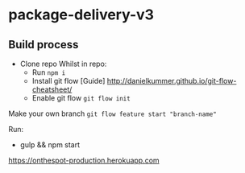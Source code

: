 # package-delivery-v3

## Build process
- Clone repo
Whilst in repo:
    - Run ```npm i```
    - Install git flow [Guide] http://danielkummer.github.io/git-flow-cheatsheet/
    - Enable git flow ```git flow init``` 

Make your own branch
```git flow feature start "branch-name" ```

Run:
- gulp && npm start

https://onthespot-production.herokuapp.com
